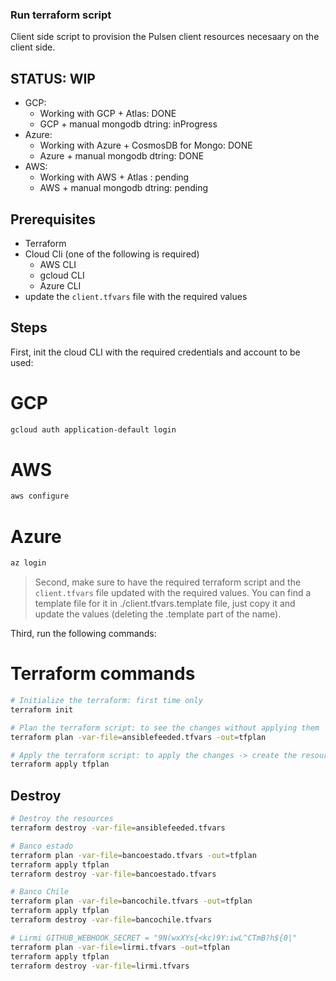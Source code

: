 ### Run terraform script

Client side script to provision the Pulsen client resources necesaary on the client side.

## STATUS: **WIP**

- GCP:
  - Working with GCP + Atlas: DONE
  - GCP + manual mongodb dtring: inProgress
- Azure:
  - Working with Azure + CosmosDB for Mongo: DONE
  - Azure + manual mongodb dtring: DONE
- AWS:
  - Working with AWS + Atlas : pending
  - AWS + manual mongodb dtring: pending

## Prerequisites

- Terraform
- Cloud Cli (one of the following is required)
  - AWS CLI
  - gcloud CLI
  - Azure CLI
- update the `client.tfvars` file with the required values

## Steps

First, init the cloud CLI with the required credentials and account to be used:

# GCP

```bash
gcloud auth application-default login
```

# AWS

```bash
aws configure
```

# Azure

```bash
az login
```

> Second, make sure to have the required terraform script and the `client.tfvars` file updated with the required values. You can find a template file for it in ./client.tfvars.template file, just copy it and update the values (deleting the .template part of the name).

Third, run the following commands:

# Terraform commands

```bash
# Initialize the terraform: first time only
terraform init
```

```bash
# Plan the terraform script: to see the changes without applying them
terraform plan -var-file=ansiblefeeded.tfvars -out=tfplan
```

```bash
# Apply the terraform script: to apply the changes -> create the resources
terraform apply tfplan
```

## Destroy

```bash
# Destroy the resources
terraform destroy -var-file=ansiblefeeded.tfvars
```

```bash
# Banco estado
terraform plan -var-file=bancoestado.tfvars -out=tfplan
terraform apply tfplan
terraform destroy -var-file=bancoestado.tfvars

# Banco Chile
terraform plan -var-file=bancochile.tfvars -out=tfplan
terraform apply tfplan
terraform destroy -var-file=bancochile.tfvars

# Lirmi GITHUB_WEBHOOK_SECRET = "9N(wxXYs{<kc)9Y:iwL^CTmB?h${0|"
terraform plan -var-file=lirmi.tfvars -out=tfplan
terraform apply tfplan
terraform destroy -var-file=lirmi.tfvars
```
